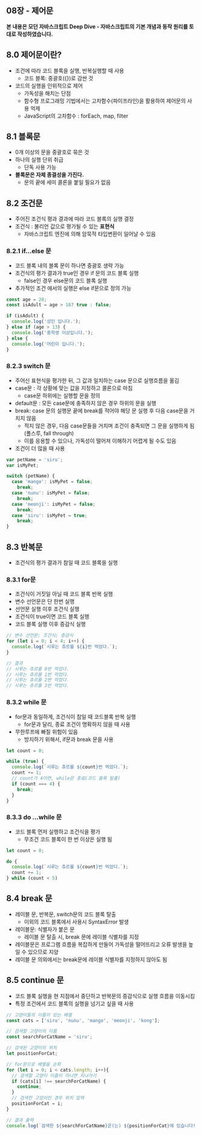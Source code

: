 ## 08장 - 제어문

**본 내용은 모던 자바스크립트 Deep Dive - 자바스크립트의 기본 개념과 동작 원리를 토대로 작성하였습니다.**



## 8.0 제어문이란?

* 조건에 따라 코드 블록을 실행, 반복실행할 때 사용
  * 코드 블록: 중괄호({})로 감싼 것
* 코드의 실행을 인위적으로 제어
  * 가독성을 해치는 단점
  * 함수형 프로그래밍 기법에서는 고차함수(파이프라인)을 활용하여 제어문의 사용 억제
  * JavaScript의 고차함수 : forEach, map, filter



## 8.1 블록문

* 0개 이상의 문을 중괄호로 묶은 것
* 하나의 실행 단위 취급
  * 단독 사용 가능
* **블록문은 자체 종결성을 가진다.**
  * 문의 끝에 세미 콜론을 붙일 필요가 없음



## 8.2 조건문

* 주어진 조건식 평과 결과에 따라 코드 블록의 실행 결정
* 조건식 : 불리언 값으로 평가될 수 있는 **표현식**
  * 자바스크립트 엔진에 의해 암묵적 타입변환이 일어날 수 있음



### 8.2.1 if...else 문

* 코드 블록 내의 블록 문이 하나면 중괄호 생략 가능
* 조건식의 평가 결과가 true인 경우 if 문의 코드 블록 실행
  * false인 경우 else문의 코드 블록 실행
* 추가적인 조건 에서의 실행은 else if문으로 정의 가능



```JavaScript
const age = 28;
const isAdult = age > 18? true : false;

if (isAdult) {
  console.log('성인 입니다.');
} else if (age > 13) {
  console.log('중학생 이상입니다.');
} else {
  console.log('어린이 입니다.');
}
```



### 8.2.3 switch 문

* 주어신 표현식을 평가한 뒤, 그 값과 일치하는 case 문으로 실행흐름을 옮김
* case문 : 각 상황에 맞는 값을 지정하고 콜론으로 마침
  * case문 하위에는 실행할 문을 정의
* default문 : 모든 case문에 충족하지 않은 경우 하위의 문을 실행
* break: case 문의 실행문 끝에 break를 적어야 해당 문 실행 후 다음 case문을 거치지 않음
  * 적지 않은 경우, 다음 case문들을 거치며 조건이 충족되면 그 문을 실행하게 됨(폴스루, fall through)
  * 이를 응용할 수 있으나, 가독성이 떨어져 이해하기 어렵게 될 수도 있음
* 조건이 더 많을 때 사용



```JavaScript
var petName = 'siru';
var isMyPet;

switch (petName) {
  case 'mango': isMyPet = false;
    break;
  case 'nunu': isMyPet = false;
    break;
  case 'meonji': isMyPet = false;
    break;
  case 'siru': isMyPet = true;
    break;
}
```



## 8.3 반복문

* 조건식의 평가 결과가 참일 때 코드 블록을 실행



### 8.3.1 for문

* 조건식이 거짓일 아닐 때 코드 블록 반복 실행
* 변수 선언문은 단 한번 실행
* 선언문 실행 이후 조건식 실행
* 조건식이 true이면 코드 블록 실행
* 코드 블록 실행 이후 증감식 실행



```JavaScript
// 변수 선언문; 조건식; 증감식
for (let i = 0; i < 4; i++) {
  console.log(`시루는 츄르를 ${i}번 먹었다.`);
}

// 결과
// 시루는 츄르를 0번 먹었다.
// 시루는 츄르를 1번 먹었다.
// 시루는 츄르를 2번 먹었다.
// 시루는 츄르를 3번 먹었다.
```



### 8.3.2 while 문

* for문과 동일하게, 조건식이 참일 때 코드블록 반복 실행
  * for문과 달리, 종료 조건이 명확하지 않을 때 사용
* 무한루프에 빠질 위험이 있음
  * 방지하기 위해서, if문과 break 문을 사용

```JavaScript
let count = 0;

while (true) {
  console.log(`시루는 츄르를 ${count}번 먹었다.`);
  count += 1;
  // count가 4이면, while문 종료(코드 블록 탈출)
  if (count === 4) {
    break;
  }
}
```



### 8.3.3 do ...while 문

* 코드 블록 먼저 실행하고 조건식을 평가
  * 무조건 코드 블록이 한 번 이상은 실행 됨



```JavaScript
let count = 0;

do {
  console.log(`시루는 츄르를 ${count}번 먹었다.`);
  count += 1;
} while (count < 5)
```



## 8.4 break 문

* 레이블 문, 반복문, switch문의 코드 블록 탈출
  * 이외의 코드 블록에서 사용시 SyntaxError 발생
* 레이블문: 식별자가 붙은 문
  * 레이블 문 탈출 시, break 문에 레이블 식별자를 지정
* 레이블문은 프로그램 흐름을 복잡하게 만들어 가독성을 떨어뜨리고 오류 발생을 높일 수 있으므로 지양
* 레이블 문 의외에서는 break문에 레이블 식별자를 지정하지 않아도 됨



## 8.5 continue 문

* 코드 블록 실행을 현 지점에서 중단하고 반복문의 증감식으로 실행 흐름을 이동시킴
* 특정 조건에서 코드 블록의 실행을 넘기고 싶을 때 사용



```JavaScript
// 고양이들의 이름이 있는 배열
const cats = ['siru', 'nunu', 'mango', 'meonji', 'kong'];

// 검색할 고양이의 이름
const searchForCatName = 'siru';

// 검색된 고양이의 위치
let positionForCat;

// for문으로 배열을 순회
for (let i = 0; i < cats.length; i++){
  // 검색할 고양이 이름이 아니면 지나가기
  if (cats[i] !== searchForCatName) {
    continue;
  }
  // 검색한 고양이인 경우 위치 입력
  positionForCat = i;
}

// 결과 출력
console.log(`검색한 ${searchForCatName}은(는) ${positionForCat}에 있습니다!`); // 검색할 시루은(는) 0에 있습니다!
```

